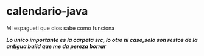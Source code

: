 # calendario-java
Mi espagueti que dios sabe como funciona

***Lo unico importante es la carpeta src, lo otro ni caso,solo son restos de la antigua build que me da pereza borrar***

